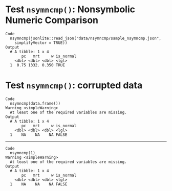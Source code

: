 # Test `nsymncmp()`: Nonsymbolic Numeric Comparison

    Code
      nsymncmp(jsonlite::read_json("data/nsymncmp/sample_nsymncmp.json",
        simplifyVector = TRUE))
    Output
      # A tibble: 1 x 4
           pc   mrt     w is_normal
        <dbl> <dbl> <dbl> <lgl>    
      1  0.75 1332. 0.350 TRUE     

# Test `nsymncmp()`: corrupted data

    Code
      nsymncmp(data.frame())
    Warning <simpleWarning>
      At least one of the required variables are missing.
    Output
      # A tibble: 1 x 4
           pc   mrt     w is_normal
        <dbl> <dbl> <dbl> <lgl>    
      1    NA    NA    NA FALSE    

---

    Code
      nsymncmp(1)
    Warning <simpleWarning>
      At least one of the required variables are missing.
    Output
      # A tibble: 1 x 4
           pc   mrt     w is_normal
        <dbl> <dbl> <dbl> <lgl>    
      1    NA    NA    NA FALSE    

